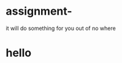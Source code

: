# assignment-
it will do something for you out of no where 
<p><h1> hello</h1></p>

<div style="height:200px;"></div>
